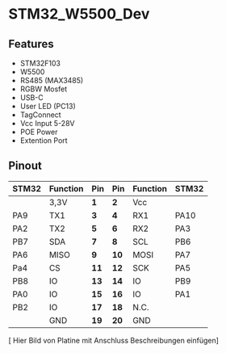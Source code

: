 # STM32_W5500_Dev

## Features

- STM32F103
- W5500
- RS485 (MAX3485)
- RGBW Mosfet
- USB-C
- User LED (PC13)
- TagConnect 
- Vcc Input 5-28V
- POE Power
- Extention Port


## Pinout

| STM32 | Function | Pin    | Pin    | Function  | STM32   |
| :-----| :------- | :----- | :----- | :-------- | :----   | 
|       |   3,3V   | **1**  | **2**  | Vcc       |         |    
| PA9   |   TX1    | **3**  | **4**  | RX1       | PA10    |     
| PA2   |   TX2    | **5**  | **6**  | RX2       | PA3     |         
| PB7   |   SDA    | **7**  | **8**  | SCL       | PB6     | 
| PA6   |   MISO   | **9**  | **10** | MOSI      | PA7     |
| Pa4   |   CS     | **11** | **12** | SCK       | PA5     | 
| PB8   |   IO     | **13** | **14** | IO        | PB9     |
| PA0   |   IO     | **15** | **16** | IO        | PA1     | 
| PB2   |   IO     | **17** | **18** | N.C.      |         |        
|       |   GND    | **19** | **20** | GND       |         |                          
                       
 [ Hier Bild von Platine mit Anschluss Beschreibungen einfügen]